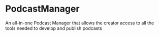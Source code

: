 # PodcastManager
An all-in-one Podcast Manager that allows the creator access to all the tools needed to develop and publish podcasts
